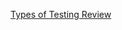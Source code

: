 <!-- TODO: include solution as image? would have to hide to do exercise. -->

[Types of Testing Review](https://github.com/mpjovanovich/ivy_tech/blob/main/SDEV265_System_Software_Analysis_Project/types_of_testing_exercise.drawio)
